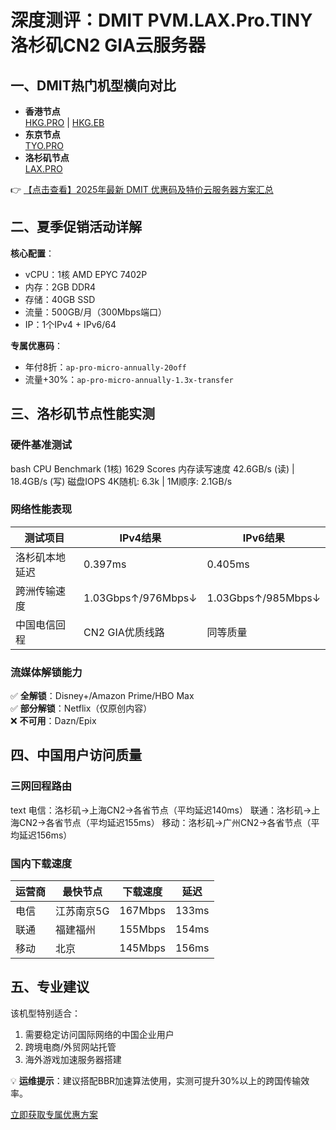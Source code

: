 # 深度测评：DMIT PVM.LAX.Pro.TINY 洛杉矶CN2 GIA云服务器

## 一、DMIT热门机型横向对比
- **香港节点**  
  [HKG.PRO](https://bit.ly/dmit_coupon) | [HKG.EB](https://bit.ly/dmit_coupon)
- **东京节点**  
  [TYO.PRO](https://bit.ly/dmit_coupon)
- **洛杉矶节点**  
  [LAX.PRO](https://bit.ly/dmit_coupon)

👉 [【点击查看】2025年最新 DMIT 优惠码及特价云服务器方案汇总](https://bit.ly/dmit_coupon)

## 二、夏季促销活动详解
**核心配置**：
- vCPU：1核 AMD EPYC 7402P
- 内存：2GB DDR4
- 存储：40GB SSD
- 流量：500GB/月（300Mbps端口）
- IP：1个IPv4 + IPv6/64

**专属优惠码**：
- 年付8折：`ap-pro-micro-annually-20off`
- 流量+30%：`ap-pro-micro-annually-1.3x-transfer`

## 三、洛杉矶节点性能实测
### 硬件基准测试
bash
CPU Benchmark (1核)     1629 Scores
内存读写速度           42.6GB/s (读) | 18.4GB/s (写)
磁盘IOPS              4K随机: 6.3k | 1M顺序: 2.1GB/s

### 网络性能表现
| 测试项目          | IPv4结果          | IPv6结果          |
|-------------------|-------------------|-------------------|
| 洛杉矶本地延迟    | 0.397ms           | 0.405ms           |
| 跨洲传输速度      | 1.03Gbps↑/976Mbps↓| 1.03Gbps↑/985Mbps↓|
| 中国电信回程      | CN2 GIA优质线路   | 同等质量          |

### 流媒体解锁能力
✅ **全解锁**：Disney+/Amazon Prime/HBO Max  
✅ **部分解锁**：Netflix（仅原创内容）  
❌ **不可用**：Dazn/Epix  

## 四、中国用户访问质量
### 三网回程路由
text
电信：洛杉矶→上海CN2→各省节点（平均延迟140ms）
联通：洛杉矶→上海CN2→各省节点（平均延迟155ms）
移动：洛杉矶→广州CN2→各省节点（平均延迟156ms）

### 国内下载速度
| 运营商 | 最快节点       | 下载速度 | 延迟  |
|--------|----------------|----------|-------|
| 电信   | 江苏南京5G     | 167Mbps  | 133ms |
| 联通   | 福建福州       | 155Mbps  | 154ms |
| 移动   | 北京           | 145Mbps  | 156ms |

## 五、专业建议
该机型特别适合：
1. 需要稳定访问国际网络的中国企业用户
2. 跨境电商/外贸网站托管
3. 海外游戏加速服务器搭建

💡 **运维提示**：建议搭配BBR加速算法使用，实测可提升30%以上的跨国传输效率。

[立即获取专属优惠方案](https://bit.ly/dmit_coupon)